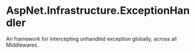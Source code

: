 # AspNet.Infrastructure.ExceptionHandler
An framework for intercepting unhandled exception globally, across all Middlewares.

